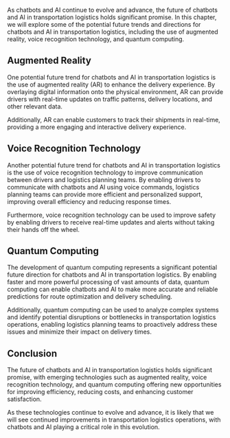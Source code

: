 

As chatbots and AI continue to evolve and advance, the future of chatbots and AI in transportation logistics holds significant promise. In this chapter, we will explore some of the potential future trends and directions for chatbots and AI in transportation logistics, including the use of augmented reality, voice recognition technology, and quantum computing.

Augmented Reality
-----------------

One potential future trend for chatbots and AI in transportation logistics is the use of augmented reality (AR) to enhance the delivery experience. By overlaying digital information onto the physical environment, AR can provide drivers with real-time updates on traffic patterns, delivery locations, and other relevant data.

Additionally, AR can enable customers to track their shipments in real-time, providing a more engaging and interactive delivery experience.

Voice Recognition Technology
----------------------------

Another potential future trend for chatbots and AI in transportation logistics is the use of voice recognition technology to improve communication between drivers and logistics planning teams. By enabling drivers to communicate with chatbots and AI using voice commands, logistics planning teams can provide more efficient and personalized support, improving overall efficiency and reducing response times.

Furthermore, voice recognition technology can be used to improve safety by enabling drivers to receive real-time updates and alerts without taking their hands off the wheel.

Quantum Computing
-----------------

The development of quantum computing represents a significant potential future direction for chatbots and AI in transportation logistics. By enabling faster and more powerful processing of vast amounts of data, quantum computing can enable chatbots and AI to make more accurate and reliable predictions for route optimization and delivery scheduling.

Additionally, quantum computing can be used to analyze complex systems and identify potential disruptions or bottlenecks in transportation logistics operations, enabling logistics planning teams to proactively address these issues and minimize their impact on delivery times.

Conclusion
----------

The future of chatbots and AI in transportation logistics holds significant promise, with emerging technologies such as augmented reality, voice recognition technology, and quantum computing offering new opportunities for improving efficiency, reducing costs, and enhancing customer satisfaction.

As these technologies continue to evolve and advance, it is likely that we will see continued improvements in transportation logistics operations, with chatbots and AI playing a critical role in this evolution.
